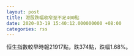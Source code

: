 ```yaml
---
layout: post
title: 港股跌幅收窄至不足400點
date: 2020-03-19 15:40:12.000000000 +08:00
categories: rss
---
```


恒生指數較早時報21917點，跌374點，跌幅1.68%。
